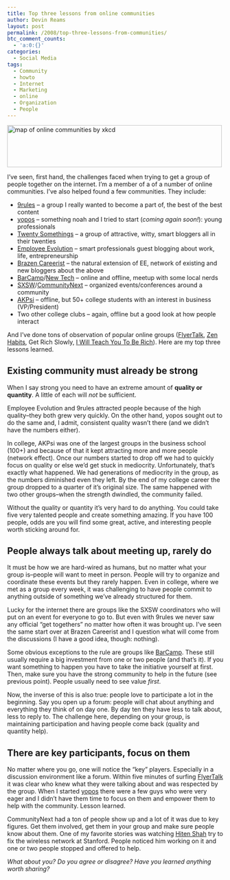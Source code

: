 ```yaml
---
title: Top three lessons from online communities
author: Devin Reams
layout: post
permalink: /2008/top-three-lessons-from-communities/
btc_comment_counts:
  - 'a:0:{}'
categories:
  - Social Media
tags:
  - Community
  - howto
  - Internet
  - Marketing
  - online
  - Organization
  - People
---
```

[<img class="aligncenter size-full wp-image-483" title="map of online communities" src="http://www.devinreams.com/wp-content/uploads/2008/06/onlinecommunities.png" alt="map of online communities by xkcd" width="500" height="98" />][1]

I&#8217;ve seen, first hand, the challenges faced when trying to get a group of people together on the internet. I&#8217;m a member of a of a number of online communities. I&#8217;ve also helped found a few communities. They include:

*   [9rules][2] &#8211; a group I really wanted to become a part of, the best of the best content
*   [yopos][3] &#8211; something noah and I tried to start (*coming again soon!*): young professionals
*   [Twenty Somethings][4] &#8211; a group of attractive, witty, smart bloggers all in their twenties
*   [Employee Evolution][5] &#8211; smart professionals guest blogging about work, life, entrepreneurship
*   [Brazen Careerist][6] &#8211; the natural extension of EE, network of existing and new bloggers about the above
*   [BarCamp][7]/[New Tech][8] &#8211; online and offline, meetup with some local nerds
*   [SXSW][9]/[CommunityNext][10] &#8211; organized events/conferences around a community
*   [AKPsi][11] &#8211; offline, but 50+ college students with an interest in business (VP/President)
*   Two other college clubs &#8211; again, offline but a good look at how people interact

And I&#8217;ve done tons of observation of popular online groups ([FlyerTalk][12], [Zen Habits][13], Get Rich Slowly, [I Will Teach You To Be Rich][15]). Here are my top three lessons learned.

## Existing community must already be strong

When I say strong you need to have an extreme amount of **quality or quantity**. A little of each will *not* be sufficient.

Employee Evolution and 9rules attracted people because of the high quality&#8211;they both grew very quickly. On the other hand, yopos sought out to do the same and, I admit, consistent quality wasn&#8217;t there (and we didn&#8217;t have the numbers either).

In college, AKPsi was one of the largest groups in the business school (100+) and because of that it kept attracting more and more people (network effect). Once our numbers started to drop off we had to quickly focus on quality or else we&#8217;d get stuck in mediocrity. Unfortunately, that&#8217;s exactly what happened. We had generations of mediocrity in the group, as the numbers diminished even they left. By the end of my college career the group dropped to a quarter of it&#8217;s original size. The same happened with two other groups&#8211;when the strength dwindled, the community failed.

Without the quality or quantity it&#8217;s very hard to do anything. You could take five very talented people and create something amazing. If you have 100 people, odds are you will find some great, active, and interesting people worth sticking around for.

## People always talk about meeting up, rarely do

It must be how we are hard-wired as humans, but no matter what your group is&#8211;people will want to meet in person. People will try to organize and coordinate these events but they rarely happen. Even in college, where we met as a group every week, it was challenging to have people commit to anything outside of something we&#8217;ve already structured for them.

Lucky for the internet there are groups like the SXSW coordinators who will put on an event for everyone to go to. But even with 9rules we never saw any official &#8220;get togethers&#8221; no matter how often it was brought up. I&#8217;ve seen the same start over at Brazen Careerist and I question what will come from the discussions (I have a good idea, though: nothing).

Some obvious exceptions to the rule are groups like [BarCamp][16]. These still usually require a big investment from one or two people (and that&#8217;s it). If you want something to happen you have to take the initiative yourself at first. Then, make sure you have the strong community to help in the future (see previous point). People usually need to see value *first*.

Now, the inverse of this is also true: people love to participate a lot in the beginning. Say you open up a forum: people will chat about anything and everything they think of on day one. By day ten they have less to talk about, less to reply to. The challenge here, depending on your group, is maintaining participation and having people come back (quality and quantity help).

## There are key participants, focus on them

No matter where you go, one will notice the &#8220;key&#8221; players. Especially in a discussion environment like a forum. Within five minutes of surfing [FlyerTalk][12] it was clear who knew what they were talking about and was respected by the group. When I started [yopos][3] there were a few guys who were very eager and I didn&#8217;t have them time to focus on them and empower them to help with the community. Lesson learned.

CommunityNext had a ton of people show up and a lot of it was due to key figures. Get them involved, get them in your group and make sure people know about them. One of my favorite stories was watching [Hiten Shah][17] try to fix the wireless network at Stanford. People noticed him working on it and one or two people stopped and offered to help.

*What about you? Do you agree or disagree? Have you learned anything worth sharing?*

 [1]: http://xkcd.com/256/
 [2]: http://9rules.com/
 [3]: http://yopos.com/
 [4]: http://20somethings.ning.com/
 [5]: http://www.employeeevolution.com/
 [6]: http://www.brazencareerist.com/
 [7]: http://www.barcamp.org/
 [8]: http://newtech.meetup.com/27/
 [9]: http://sxsw.com
 [10]: http://www.communitynext.com
 [11]: http://www.cuakpsi.com/
 [12]: http://www.flyertalk.com
 [13]: http://www.zenhabits.net
 [15]: http://www.iwillteachyoutoberich.com
 [16]: http://www.barcamp.org
 [17]: http://www.entrepreneur27.org/archive/interview-with-hiten-shah-of-acs-and-crazy-egg/
 [18]: https://devin.reams.me/

